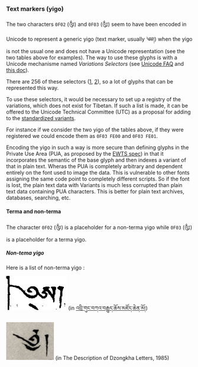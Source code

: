 ### Text markers (yigo)

The two characters `0F02` (༂) and `0F03` (༃) seem to have been encoded in Unicode to represent a generic yigo (text marker, usually ༄༅།) when the yigo is not the usual one and does not have a Unicode representation (see the two tables above for examples). The way to use these glyphs is with a Unicode mechanisme named *Variations Selectors* (see [Unicode FAQ](http://unicode.org/faq/vs.html) and [this doc](http://unicode.org/wg2/docs/n2468.doc)).

There are 256 of these selectors ([1](https://www.unicode.org/charts/PDF/UFE00.pdf), [2](https://www.unicode.org/charts/PDF/UE0100.pdf)), so a lot of glyphs that can be represented this way.

To use these selectors, it would be necessary to set up a registry of the variations, which does not exist for Tibetan. If such a list is made, it can be offered to the Unicode Technical Committee (UTC) as a proposal for adding to the [standardized variants](ftp://www.unicode.org/Public/12.1.0/ucd/StandardizedVariants-12.1.0d1.txt).

For instance if we consider the two yigo of the tables above, if they were registered we could encode them as `0F03 FE00` and `0F03 FE01`.

Encoding the yigo in such a way is more secure than defining glyphs in the Private Use Area (PUA, as proposed by the [EWTS spec](http://www.thlib.org/reference/transliteration/#!essay=/thl/ewts/7/)) in that it incorporates the semantic of the base glyph and then indexes a variant of that in plain text. Wheras the PUA is completely arbitrary and dependent entirely on the font used to image the data. This is vulnerable to other fonts assigning the same code point to completely different scripts. So if the font is lost, the plain text data with Variants is much less corrupted than plain text data containing PUA characters. This is better for plain text archives, databases, searching, etc.

#### Terma and non-terma

The character `0F02` (༂) is a placeholder for a non-terma yigo while `0F03` (༃) is a placeholder for a terma yigo.

##### Non-tema yigo

Here is a list of non-terma yigo :

![non-terma yigo 1](images/ntyigo1.png?raw=true) (in [འབྲི་གུང་བཀའ་བརྒྱུད་ཆོས་མཛོད་ཆེན་མོ།](http://tbrc.org/link?RID=W00JW501203))

![non-terma yigo 2](images/ntyigo2.jpg?raw=true) (in The Description of Dzongkha Letters, 1985)